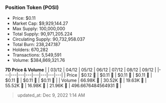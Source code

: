 
  ### Position Token (POSI)
  - Price: $0.11
  - Market Cap: $9,929,144.27
  - Max Supply: 100,000,000
  - Total Supply: 90,971,205.224
  - Circulating Supply: 90,732,958.037
  - Total Burn: 238,247.187
  - Holders: 670,282
  - Transactions: 5,549,591
  - Volume: $384,869,321.76

  **7D Price & Volume**
  | | 03&#x2F;12 | 04&#x2F;12 | 05&#x2F;12 | 06&#x2F;12 | 07&#x2F;12 | 08&#x2F;12 | 09&#x2F;12 |
  |---|---|---|---|---|---|---|---|
  | Price | $0.12 🔻 | $0.11 🔻 | $0.11 🚀 | $0.11 🔻 | $0.11 🔻 | $0.11 🔻 | $0.11 🔻 |
  | Volume | 66.98K 🚀 | 30.52K 🔻 | 19.63K 🔻 | 55.52K 🚀 | 16.98K 🔻 | 21.96K 🚀 | 496.6676484564931 🔻 |

  > updated_at: Dec 9, 2022 1:14 AM
